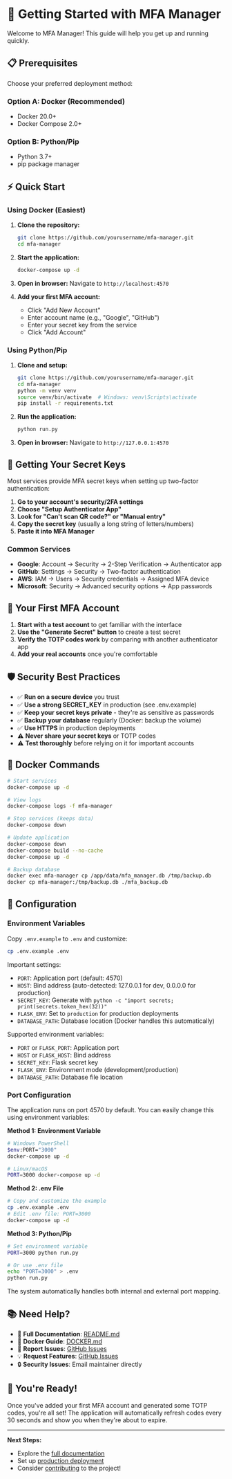 # 🚀 Getting Started with MFA Manager

Welcome to MFA Manager! This guide will help you get up and running quickly.

## 📋 Prerequisites

Choose your preferred deployment method:

### Option A: Docker (Recommended)
- Docker 20.0+
- Docker Compose 2.0+

### Option B: Python/Pip
- Python 3.7+
- pip package manager

## ⚡ Quick Start

### Using Docker (Easiest)

1. **Clone the repository:**
   ```bash
   git clone https://github.com/yourusername/mfa-manager.git
   cd mfa-manager
   ```

2. **Start the application:**
   ```bash
   docker-compose up -d
   ```

3. **Open in browser:**
   Navigate to `http://localhost:4570`

4. **Add your first MFA account:**
   - Click "Add New Account"
   - Enter account name (e.g., "Google", "GitHub")
   - Enter your secret key from the service
   - Click "Add Account"

### Using Python/Pip

1. **Clone and setup:**
   ```bash
   git clone https://github.com/yourusername/mfa-manager.git
   cd mfa-manager
   python -m venv venv
   source venv/bin/activate  # Windows: venv\Scripts\activate
   pip install -r requirements.txt
   ```

2. **Run the application:**
   ```bash
   python run.py
   ```

3. **Open in browser:**
   Navigate to `http://127.0.0.1:4570`

## 🔑 Getting Your Secret Keys

Most services provide MFA secret keys when setting up two-factor authentication:

1. **Go to your account's security/2FA settings**
2. **Choose "Setup Authenticator App"**
3. **Look for "Can't scan QR code?" or "Manual entry"**
4. **Copy the secret key** (usually a long string of letters/numbers)
5. **Paste it into MFA Manager**

### Common Services

- **Google**: Account → Security → 2-Step Verification → Authenticator app
- **GitHub**: Settings → Security → Two-factor authentication
- **AWS**: IAM → Users → Security credentials → Assigned MFA device
- **Microsoft**: Security → Advanced security options → App passwords

## 🎯 Your First MFA Account

1. **Start with a test account** to get familiar with the interface
2. **Use the "Generate Secret" button** to create a test secret
3. **Verify the TOTP codes work** by comparing with another authenticator app
4. **Add your real accounts** once you're comfortable

## 🛡️ Security Best Practices

- ✅ **Run on a secure device** you trust
- ✅ **Use a strong SECRET_KEY** in production (see .env.example)
- ✅ **Keep your secret keys private** - they're as sensitive as passwords
- ✅ **Backup your database** regularly (Docker: backup the volume)
- ✅ **Use HTTPS** in production deployments
- ⚠️ **Never share your secret keys** or TOTP codes
- ⚠️ **Test thoroughly** before relying on it for important accounts

## 🐳 Docker Commands

```bash
# Start services
docker-compose up -d

# View logs
docker-compose logs -f mfa-manager

# Stop services (keeps data)
docker-compose down

# Update application
docker-compose down
docker-compose build --no-cache
docker-compose up -d

# Backup database
docker exec mfa-manager cp /app/data/mfa_manager.db /tmp/backup.db
docker cp mfa-manager:/tmp/backup.db ./mfa_backup.db
```

## 🔧 Configuration

### Environment Variables

Copy `.env.example` to `.env` and customize:

```bash
cp .env.example .env
```

Important settings:
- `PORT`: Application port (default: 4570)
- `HOST`: Bind address (auto-detected: 127.0.0.1 for dev, 0.0.0.0 for production)
- `SECRET_KEY`: Generate with `python -c "import secrets; print(secrets.token_hex(32))"`
- `FLASK_ENV`: Set to `production` for production deployments
- `DATABASE_PATH`: Database location (Docker handles this automatically)

Supported environment variables:
- `PORT` or `FLASK_PORT`: Application port
- `HOST` or `FLASK_HOST`: Bind address
- `SECRET_KEY`: Flask secret key
- `FLASK_ENV`: Environment mode (development/production)
- `DATABASE_PATH`: Database file location

### Port Configuration

The application runs on port 4570 by default. You can easily change this using environment variables:

**Method 1: Environment Variable**
```bash
# Windows PowerShell
$env:PORT="3000"
docker-compose up -d

# Linux/macOS
PORT=3000 docker-compose up -d
```

**Method 2: .env File**
```bash
# Copy and customize the example
cp .env.example .env
# Edit .env file: PORT=3000
docker-compose up -d
```

**Method 3: Python/Pip**
```bash
# Set environment variable
PORT=3000 python run.py

# Or use .env file
echo "PORT=3000" > .env
python run.py
```

The system automatically handles both internal and external port mapping.

## 📚 Need Help?

- 📖 **Full Documentation**: [README.md](README.md)
- 🐳 **Docker Guide**: [DOCKER.md](DOCKER.md)
- 🐛 **Report Issues**: [GitHub Issues](../../issues)
- 💡 **Request Features**: [GitHub Issues](../../issues)
- 🔒 **Security Issues**: Email maintainer directly

## 🎉 You're Ready!

Once you've added your first MFA account and generated some TOTP codes, you're all set! The application will automatically refresh codes every 30 seconds and show you when they're about to expire.

---

**Next Steps:**
- Explore the [full documentation](README.md)
- Set up [production deployment](DOCKER.md#production-deployment)
- Consider [contributing](README.md#contributing) to the project!
